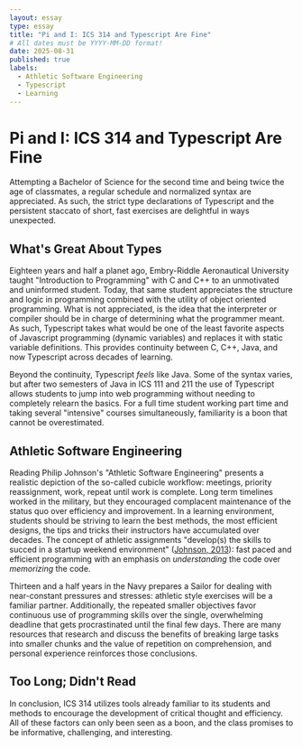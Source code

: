 ```yaml
---
layout: essay
type: essay
title: "Pi and I: ICS 314 and Typescript Are Fine"
# All dates must be YYYY-MM-DD format!
date: 2025-08-31
published: true
labels:
  - Athletic Software Engineering
  - Typescript
  - Learning
---
```

# Pi and I: ICS 314 and Typescript Are Fine

Attempting a Bachelor of Science for the second time and being twice the age of classmates, a regular schedule and normalized syntax are appreciated. As such, the strict type declarations of Typescript and the persistent staccato of short, fast exercises are delightful in ways unexpected.
	
## What's Great About Types

Eighteen years and half a planet ago, Embry-Riddle Aeronautical University taught "Introduction to Programming" with C and C++ to an unmotivated and uninformed student. Today, that same student appreciates the structure and logic in programming combined with the utility of object oriented programming. What is not appreciated, is the idea that the interpreter or compiler should be in charge of determining what the programmer meant. As such, Typescript takes what would be one of the least favorite aspects of Javascript programming (dynamic variables) and replaces it with static variable definitions. This provides continuity between C, C++, Java, and now Typescript across decades of learning.
	
Beyond the continuity, Typescript *feels* like Java. Some of the syntax varies, but after two semesters of Java in ICS 111 and 211 the use of Typescript allows students to jump into web programming without needing to completely relearn the basics. For a full time student working part time and taking several "intensive" courses simultaneously, familiarity is a boon that cannot be overestimated.
	
## Athletic Software Engineering

Reading Philip Johnson's "Athletic Software Engineering" presents a realistic depiction of the so-called cubicle workflow: meetings, priority reassignment, work, repeat until work is complete. Long term timelines worked in the military, but they encouraged complacent maintenance of the status quo over efficiency and improvement. In a learning environment, students should be striving to learn the best methods, the most efficient designs, the tips and tricks their instructors have accumulated over decades. The concept of athletic assignments "develop(s) the skills to succed in a startup weekend environment" ([Johnson, 2013](/essays/bibliographies/pi-and-i.bib)): fast paced and efficient programming with an emphasis on *understanding* the code over *memorizing* the code.
	
Thirteen and a half years in the Navy prepares a Sailor for dealing with near-constant pressures and stresses: athletic style exercises will be a familiar partner. Additionally, the repeated smaller objectives favor continuous use of programming skills over the single, overwhelming deadline that gets procrastinated until the final few days. There are many resources that research and discuss the benefits of breaking large tasks into smaller chunks and the value of repetition on comprehension, and personal experience reinforces those conclusions.
	
## Too Long; Didn't Read
	
In conclusion, ICS 314 utilizes tools already familiar to its students and methods to encourage the development of critical thought and efficiency. All of these factors can only been seen as a boon, and the class promises to be informative, challenging, and interesting.
